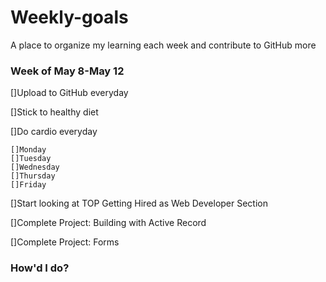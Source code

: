 # Weekly-goals
A place to organize my learning each week and contribute to GitHub more

### Week of May 8-May 12

[]Upload to GitHub everyday

[]Stick to healthy diet

[]Do cardio everyday

    []Monday
    []Tuesday
    []Wednesday
    []Thursday
    []Friday


[]Start looking at TOP Getting Hired as Web Developer Section

[]Complete Project: Building with Active Record

[]Complete Project: Forms

### How'd I do?

